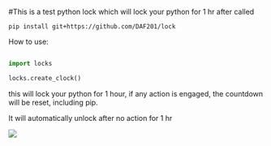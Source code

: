 #This is a test python lock which will lock your python for 1 hr after called

```
pip install git+https://github.com/DAF201/lock
```

How to use:

```python

import locks

locks.create_clock()

```

this will lock your python for 1 hour, if any action is engaged, the countdown will be reset, including pip.

It will automatically unlock after no action for 1 hr

<img src='https://github.com/DAF201/lock/blob/main/locks/Screenshot%20(370).png'>
